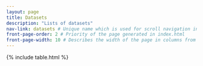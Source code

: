 ```yaml
---
layout: page
title: Datasets
description: "Lists of datasets"
nav-link: datasets # Unique name which is used for scroll navigation in index.html
front-page-order: 2 # Priority of the page generated in index.html
front-page-width: 10 # Describes the width of the page in columns from 1 to 12, 8 default
---
```




<div class="table_wrapper">
    <div id="table_filter">
    </div>
    {% include table.html %}

</div>
